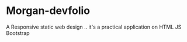 # Morgan-devfolio
A Responsive static web design .. it's a practical application on HTML JS Bootstrap
